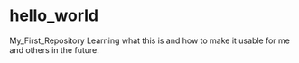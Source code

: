 # hello_world
My_First_Repository
Learning what this is and how to make it usable for me and others in the future.
